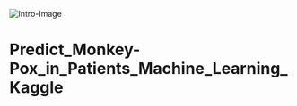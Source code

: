![Intro-Image](https://user-images.githubusercontent.com/84449238/196737701-e066b0a4-f860-4724-8aa8-52757dd12f52.JPG)

# Predict_Monkey-Pox_in_Patients_Machine_Learning_Kaggle
